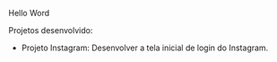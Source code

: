 Hello Word

Projetos desenvolvido:
  - Projeto Instagram: Desenvolver a tela inicial de login do Instagram.


